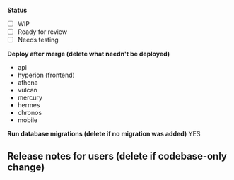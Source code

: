 <!-- FILL OUT THE BELOW FORM OR YOUR PR WILL BE AUTOMATICALLY CLOSED -->
**Status**
- [ ] WIP
- [ ] Ready for review
- [ ] Needs testing

**Deploy after merge (delete what needn't be deployed)**
- api
- hyperion (frontend)
- athena
- vulcan
- mercury
- hermes
- chronos
- mobile

**Run database migrations (delete if no migration was added)**
YES

**Release notes for users (delete if codebase-only change)**
-

